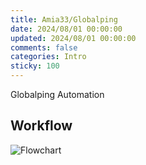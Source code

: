 ```yaml
---
title: Amia33/Globalping
date: 2024/08/01 00:00:00
updated: 2024/08/01 00:00:00
comments: false
categories: Intro
sticky: 100
---
```


Globalping Automation

## Workflow

![Flowchart](https://ping.amia.work/flowchart.png)

